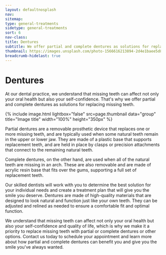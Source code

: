 ```yaml
---
layout: defaultnosplash
nav: 
sitemap: 
type: general-treatments
sidetype: general-treatments
sort: 6
nav-class: 
title: Dentures
subtitle: We offer partial and complete dentures as solutions for replacing missing teeth.
thumbnail: https://images.unsplash.com/photo-1566616213894-2d4e1baee5d8?q=80&w=2071&auto=format&fit=crop&ixlib=rb-4.0.3&ixid=M3wxMjA3fDB8MHxwaG90by1wYWdlfHx8fGVufDB8fHx8fA%3D%3D
breadcrumb-hidelast: true
---
```


# Dentures

At our dental practice, we understand that missing teeth can affect not only your oral health but also your self-confidence. That's why we offer partial and complete dentures as solutions for replacing missing teeth.

{% include image.html lightbox="false" src=page.thumbnail data="group" title="Image title" width="100%" height="350px" %}

Partial dentures are a removable prosthetic device that replaces one or more missing teeth, and are typically used when some natural teeth remain in the upper or lower jaw. They are made of a plastic base that supports replacement teeth, and are held in place by clasps or precision attachments that connect to the remaining natural teeth.

Complete dentures, on the other hand, are used when all of the natural teeth are missing in an arch. These are also removable and are made of acrylic resin base that fits over the gums, supporting a full set of replacement teeth.

Our skilled dentists will work with you to determine the best solution for your individual needs and create a treatment plan that will give you the smile you deserve. Dentures are made of high-quality materials that are designed to look natural and function just like your own teeth. They can be adjusted and relined as needed to ensure a comfortable fit and optimal function.

We understand that missing teeth can affect not only your oral health but also your self-confidence and quality of life, which is why we make it a priority to replace missing teeth with partial or complete dentures or other options. Contact us today to schedule your appointment and learn more about how partial and complete dentures can benefit you and give you the smile you've always wanted.
